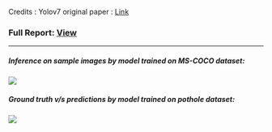 Credits : Yolov7 original paper : [Link](https://github.com/Rakshith-Ram/YoloV7_implementation_and_Pothole_detection/blob/main/yolov7.pdf)


### Full Report: [View](https://github.com/Rakshith-Ram/YoloV7_implementation_and_Pothole_detection/blob/main/Final_report_Rakshith_Ram.pdf)

------------------------------------------------------------------------------

##### Inference on sample images by model trained on MS-COCO dataset:
![](https://github.com/Rakshith-Ram/YoloV7_implementation_and_Pothole_detection/blob/main/coco.png)

##### Ground truth v/s predictions by model trained on pothole dataset:
![](https://github.com/Rakshith-Ram/YoloV7_implementation_and_Pothole_detection/blob/main/coco.png)
